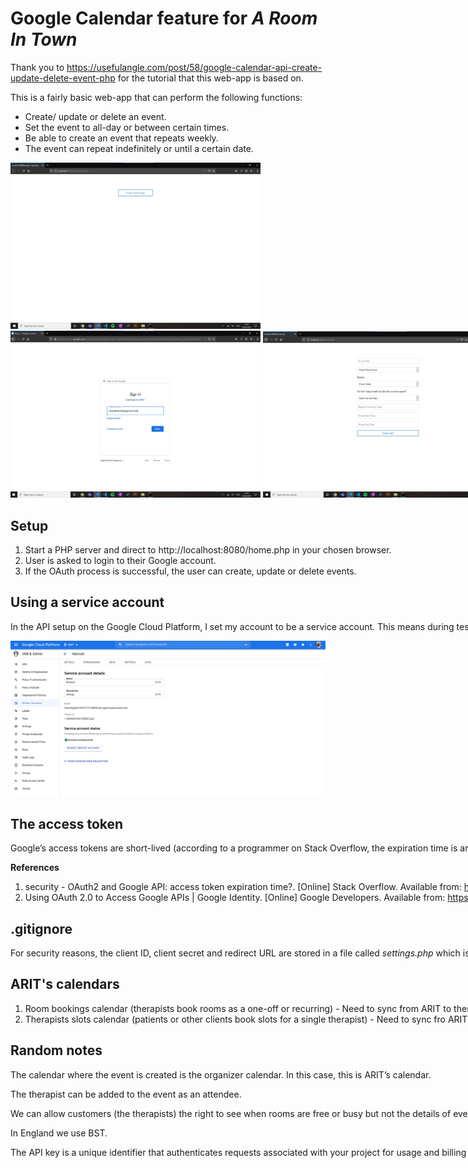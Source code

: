 # Google Calendar feature for _A Room In Town_

Thank you to https://usefulangle.com/post/58/google-calendar-api-create-update-delete-event-php for the tutorial that this web-app is based on.

This is a fairly basic web-app that can perform the following functions:
- Create/ update or delete an event.
- Set the event to all-day or between certain times.
- Be able to create an event that repeats weekly.
- The event can repeat indefinitely or until a certain date.


<img src="images/login-page.jpg" alt="Option to log in" width="400"> <nobr>
<img src="images/logging-in.jpg" alt="Logging in" width="400">
<img src="images/home-page.jpg" alt="Home page" width="400"> <nobr>
<img src="images/test.jpg" alt="Making an event" width="400">
<img src="images/results-from-test.jpg" alt="After making an event" width="400"> <nobr>
<img src="images/making-an-event.jpg" alt="Updating/ deleting an event" width="400">

## Setup

1. Start a PHP server and direct to http://localhost:8080/home.php in your chosen browser.
2. User is asked to login to their Google account.
3. If the OAuth process is successful, the user can create, update or delete events.

## Using a service account

In the API setup on the Google Cloud Platform, I set my account to be a service account. This means during testing, Google does not prompt for access to my account every time.

<img src="images/service_account.jpg" alt="Service account screenshot">


## The access token

Google’s access tokens are short-lived (according to a programmer on Stack Overflow, the expiration time is around 1 hour (1)). However, after completion of the OAuth2 flow, you will receive a refresh token that never expires. Limits apply to the number of refresh tokens that are issued per client-user combination, and per user across all clients (2). These can then be used to get access tokens on-demand. 

**References** </br>

1. security - OAuth2 and Google API: access token expiration time?. [Online] Stack Overflow. Available from: https://stackoverflow.com/questions/13851157/oauth2-and-google-api-access-token-expiration-time [Accessed: 10th April 2021]
2. Using OAuth 2.0 to Access Google APIs | Google Identity. [Online] Google Developers. Available from: https://developers.google.com/identity/protocols/oauth2 [Accessed: 10th April 2021]

## .gitignore

For security reasons, the client ID, client secret and redirect URL are stored in a file called _settings.php_ which is hidden using .gitignore .

## ARIT's calendars

1. Room bookings calendar (therapists book rooms as a one-off or recurring) - Need to sync from ARIT to therapist’s own Google calendar.
2. Therapists slots calendar (patients or other clients book slots for a single therapist) - Need to sync fro ARIT to patient’s own Google calendar.

## Random notes

The calendar where the event is created is the organizer calendar. In this case, this is ARIT’s calendar. </br>

The therapist can be added to the event as an attendee. </br>

We can allow customers (the therapists) the right to see when rooms are free or busy but not the details of events. This is done using the freeBusy.query operation. </br>

In England we use BST. </br>

The API key is a unique identifier that authenticates requests associated with your project for usage and billing purposes. </br>
